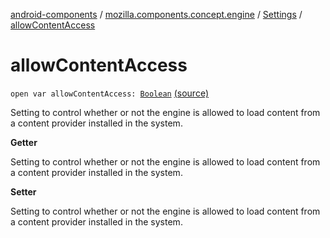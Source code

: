 [android-components](../../index.md) / [mozilla.components.concept.engine](../index.md) / [Settings](index.md) / [allowContentAccess](./allow-content-access.md)

# allowContentAccess

`open var allowContentAccess: `[`Boolean`](https://kotlinlang.org/api/latest/jvm/stdlib/kotlin/-boolean/index.html) [(source)](https://github.com/mozilla-mobile/android-components/blob/master/components/concept/engine/src/main/java/mozilla/components/concept/engine/Settings.kt#L107)

Setting to control whether or not the engine is allowed to load content from a content
provider installed in the system.

**Getter**

Setting to control whether or not the engine is allowed to load content from a content
provider installed in the system.

**Setter**

Setting to control whether or not the engine is allowed to load content from a content
provider installed in the system.

